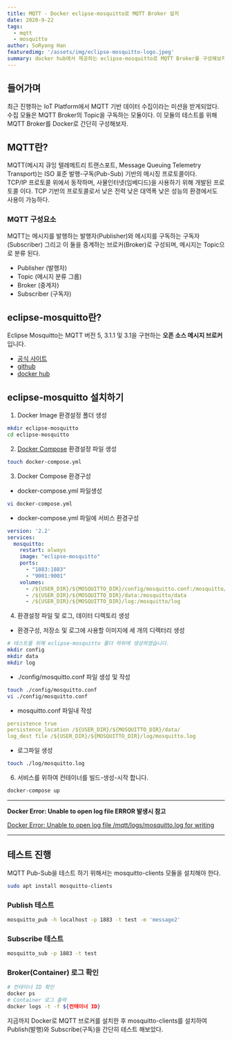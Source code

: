 ```yaml
---
title: MQTT - Docker eclipse-mosquitto로 MQTT Broker 설치
date: 2020-9-22
tags: 
  - mqtt
  - mosquitto
author: SoRyong Han
featuredimg: '/assets/img/eclipse-mosquitto-logo.jpeg'
summary: docker hub에서 제공하는 eclipse-mosquitto로 MQTT Broker를 구성해보자.
---
```


## 들어가며
최근 진행하는 IoT Platform에서 MQTT 기반 데이터 수집이라는 미션을 받게되었다. 수집 모듈은 MQTT Broker의 Topic을 구독하는 모듈이다. 이 모듈의 테스트를 위해 MQTT Broker를 Docker로 간단히 구성해보자.
## MQTT란?
MQTT(메시지 큐잉 텔레메트리 트랜스포트, Message Queuing Telemetry Transport)는 ISO 표준 발행-구독(Pub-Sub) 기반의 메시징 프로토콜이다.<br>
TCP/IP 프로토콜 위에서 동작하며, 사물인터넷(임베디드)을 사용하기 위해 개발된 프로토콜 이다. TCP 기반의 프로토콜로서 낮은 전력 낮은 대역폭 낮은 성능의 환경에서도 사용이 가능하다.
### MQTT 구성요소
MQTT는 메시지를 발행하는 발행자(Publisher)와 메시지를 구독하는 구독자(Subscriber) 그리고 이 둘을 중계하는 브로커(Broker)로 구성되며, 메시지는 Topic으로 분류 된다.
- Publisher (발행자)
- Topic (메시지 분류 그룹)
- Broker (중계자)
- Subscriber (구독자)

## eclipse-mosquitto란?
Eclipse Mosquitto는 MQTT 버전 5, 3.1.1 및 3.1을 구현하는 **오픈 소스 메시지 브로커**입니다.
- [공식 사이트](https://mosquitto.org/)
- [github](https://github.com/eclipse/mosquitto)
- [docker hub](https://hub.docker.com/_/eclipse-mosquitto)

## eclipse-mosquitto 설치하기
1. Docker Image 환경설정 폴더 생성
```sh
mkdir eclipse-mosquitto
cd eclipse-mosquitto
```

2. [Docker Compose](https://docs.docker.com/compose/) 환경설정 파일 생성
```sh
touch docker-compose.yml
```

3. Docker Compose 환경구성
- docker-compose.yml 파일생성
```sh
vi docker-compose.yml
```
- docker-compose.yml 파일에 서비스 환경구성
```yaml
version: '2.2'
services:
  mosquitto:
    restart: always
    image: "eclipse-mosquitto"
    ports:
      - "1883:1883"
      - "9001:9001"
    volumes:
      - /${USER_DIR}/${MOSQUITTO_DIR}/config/mosquitto.conf:/mosquitto/config/mosquitto.conf
      - /${USER_DIR}/${MOSQUITTO_DIR}/data:/mosquitto/data
      - /${USER_DIR}/${MOSQUITTO_DIR}/log:/mosquitto/log
```
4. 환경설정 파일 및 로그, 데이터 디렉토리 생성
- 환경구성, 저장소 및 로그에 사용할 이미지에 세 개의 디렉터리 생성
```sh
# 테스트를 위해 eclipse-mosquitto 폴더 하위에 생성하였습니다.
mkdir config
mkdir data
mkdir log
```
- ./config/mosquitto.conf 파일 생성 및 작성
```sh
touch ./config/mosquitto.conf
vi ./config/mosquitto.conf
```
- mosquitto.conf 파일내 작성
```yaml
persistence true
persistence_location /${USER_DIR}/${MOSQUITTO_DIR}/data/
log_dest file /${USER_DIR}/${MOSQUITTO_DIR}/log/mosquitto.log
```
- 로그파일 생성
```sh
touch ./log/mosquitto.log
```
6. 서비스를 위하여 컨테이너를 빌드-생성-시작 합니다.
  ```sh
  docker-compose up
  ```
---
**Docker Error: Unable to open log file ERROR 발생시 참고**

[Docker Error: Unable to open log file /mqtt/logs/mosquitto.log for writing](https://github.com/eclipse/mosquitto/issues/1078)

---

## 테스트 진행
MQTT Pub-Sub을 테스트 하기 위해서는 mosquitto-clients 모듈을 설치해야 한다.
```sh
sudo apt install mosquitto-clients
```
### Publish 테스트
```sh
mosquitto_pub -h localhost -p 1883 -t test -m 'message2'
```
### Subscribe 테스트
```sh
mosquitto_sub -p 1883 -t test
```
### Broker(Container) 로그 확인
```sh
# 컨테이너 ID 확인
docker ps
# Container 로그 출력
docker logs -t -f ${컨테이너 ID}
```

지금까지 Docker로 MQTT 브로커를 설치한 후 mosquitto-clients를 설치하여 Publish(발행)와 Subscribe(구독)을 간단히 테스트 해보았다.


